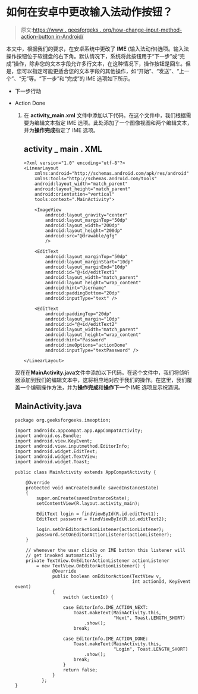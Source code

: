 # 如何在安卓中更改输入法动作按钮？

> 原文:[https://www . geesforgeks . org/how-change-input-method-action-button in-Android/](https://www.geeksforgeeks.org/how-to-change-input-method-action-button-in-android/)

本文中，根据我们的要求，在安卓系统中更改了 **IME** (输入法动作)选项。输入法操作按钮位于软键盘的右下角。默认情况下，系统将此按钮用于“下一步”或“完成”操作，除非您的文本字段允许多行文本，在这种情况下，操作按钮是回车。但是，您可以指定可能更适合您的文本字段的其他操作，如“开始”、“发送”、“上一个”、“无”等。“下一步”和“完成”的 IME 选项如下所示。

*   下一步行动
*   Action Done
    1.  在 **activity_main.xml** 文件中添加以下代码。在这个文件中，我们根据需要为编辑文本指定 IME 选项。此处添加了一个图像视图和两个编辑文本，并为**操作完成**指定了 IME 选项。

        ## activity _ main . XML

        ```
        <?xml version="1.0" encoding="utf-8"?>
        <LinearLayout
            xmlns:android="http://schemas.android.com/apk/res/android"
            xmlns:tools="http://schemas.android.com/tools"
            android:layout_width="match_parent"
            android:layout_height="match_parent"
            android:orientation="vertical"
            tools:context=".MainActivity">

            <ImageView
                android:layout_gravity="center"
                android:layout_marginTop="50dp"
                android:layout_width="200dp"
                android:layout_height="200dp"
                android:src="@drawable/gfg"
                />

            <EditText
                android:layout_marginTop="50dp"
                android:layout_marginStart="10dp"
                android:layout_marginEnd="10dp"
                android:id="@+id/editText1"
                android:layout_width="match_parent"
                android:layout_height="wrap_content"
                android:hint="Username"
                android:paddingBottom="20dp"
                android:inputType="text" />

            <EditText
                android:paddingTop="20dp"
                android:layout_margin="10dp"
                android:id="@+id/editText2"
                android:layout_width="match_parent"
                android:layout_height="wrap_content"
                android:hint="Password"
                android:imeOptions="actionDone"
                android:inputType="textPassword" />

        </LinearLayout>
        ```

    现在在**MainActivity.java**文件中添加以下代码。在这个文件中，我们将侦听器添加到我们的编辑文本中，这将相应地对应于我们的操作。在这里，我们覆盖一个编辑操作方法，并为**操作完成**和**操作下一个** IME 选项显示祝酒词。

    ## MainActivity.java

    ```
    package org.geeksforgeeks.imeoption;

    import androidx.appcompat.app.AppCompatActivity;
    import android.os.Bundle;
    import android.view.KeyEvent;
    import android.view.inputmethod.EditorInfo;
    import android.widget.EditText;
    import android.widget.TextView;
    import android.widget.Toast;

    public class MainActivity extends AppCompatActivity {

        @Override
        protected void onCreate(Bundle savedInstanceState)
        {
            super.onCreate(savedInstanceState);
            setContentView(R.layout.activity_main);

            EditText login = findViewById(R.id.editText1);
            EditText password = findViewById(R.id.editText2);

            login.setOnEditorActionListener(actionListener);
            password.setOnEditorActionListener(actionListener);
        }

        // whenever the user clicks on IME button this listener will
        // get invoked automatically.
        private TextView.OnEditorActionListener actionListener
            = new TextView.OnEditorActionListener() {
                  @Override
                  public boolean onEditorAction(TextView v,
                                                int actionId, KeyEvent event)
                  {
                      switch (actionId) {

                      case EditorInfo.IME_ACTION_NEXT:
                          Toast.makeText(MainActivity.this,
                                         "Next", Toast.LENGTH_SHORT)
                              .show();
                          break;

                      case EditorInfo.IME_ACTION_DONE:
                          Toast.makeText(MainActivity.this,
                                         "Login", Toast.LENGTH_SHORT)
                              .show();
                          break;
                      }
                      return false;
                  }
              };
    }
    ```